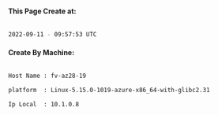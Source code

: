 
   
#### This Page Create at:

```bash

2022-09-11 - 09:57:53 UTC

```

#### Create By Machine:

```bash

Host Name : fv-az28-19

platform  : Linux-5.15.0-1019-azure-x86_64-with-glibc2.31

Ip Local  : 10.1.0.8

```

